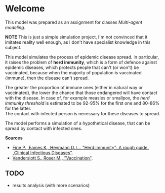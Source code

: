 # Welcome

This model was prepared as an assignment for classes *Multi-agent modeling*.

**NOTE** This is just a simple simulation project, I'm not convinced that it imitates reality well enough, as I don't have specialist knowledge in this subject.

This model simulates the process of epidemic disease spread. In particular, it raises the problem of **herd immunity**, which is a form of defence against epidemic diseases, which protects people that can't (or won't) be vaccinated, because when the majority of population is vaccinated (immune), then the disease can't spread.

The greater the proportion of immune ones (either in natural way or vaccinated), the lower the chance that those endangered will have contact with the disease. In case of, for example measles or smallpox, the *herd immunity threshold* is estimated to be 92-95% for the first one and 80-86% for the latter.  
The contact with infected person is necessary for these diseases to spread.

The model performs a simulation of a hypothetical disease, that can be spread by contact with infected ones.
  
  
__Sources__  
* [Fine P., Eames K., Heymann D. L.. "Herd immunity": A rough guide. „Clinical Infectious Diseases”](https://academic.oup.com/cid/article/52/7/911/299077).
* [Vanderslott S., Roser M., "Vaccination"](https://ourworldindata.org/vaccination#how-vaccines-work-herd-immunity-and-reasons-for-caring-about-broad-vaccination-coverage).

## TODO
* results analysis (with more scenarios)
